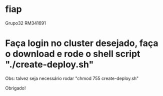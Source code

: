 # fiap

Grupo32 RM341691

# Faça login no cluster desejado, faça o download e rode o shell script "./create-deploy.sh"

Obs: talvez seja necessário rodar "chmod 755 create-deploy.sh"

Obrigado!